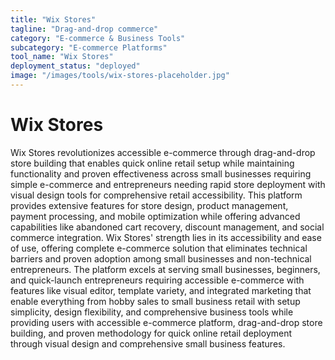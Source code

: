 ```yaml
---
title: "Wix Stores"
tagline: "Drag-and-drop commerce"
category: "E-commerce & Business Tools"
subcategory: "E-commerce Platforms"
tool_name: "Wix Stores"
deployment_status: "deployed"
image: "/images/tools/wix-stores-placeholder.jpg"
---
```


# Wix Stores

Wix Stores revolutionizes accessible e-commerce through drag-and-drop store building that enables quick online retail setup while maintaining functionality and proven effectiveness across small businesses requiring simple e-commerce and entrepreneurs needing rapid store deployment with visual design tools for comprehensive retail accessibility. This platform provides extensive features for store design, product management, payment processing, and mobile optimization while offering advanced capabilities like abandoned cart recovery, discount management, and social commerce integration. Wix Stores' strength lies in its accessibility and ease of use, offering complete e-commerce solution that eliminates technical barriers and proven adoption among small businesses and non-technical entrepreneurs. The platform excels at serving small businesses, beginners, and quick-launch entrepreneurs requiring accessible e-commerce with features like visual editor, template variety, and integrated marketing that enable everything from hobby sales to small business retail with setup simplicity, design flexibility, and comprehensive business tools while providing users with accessible e-commerce platform, drag-and-drop store building, and proven methodology for quick online retail deployment through visual design and comprehensive small business features.